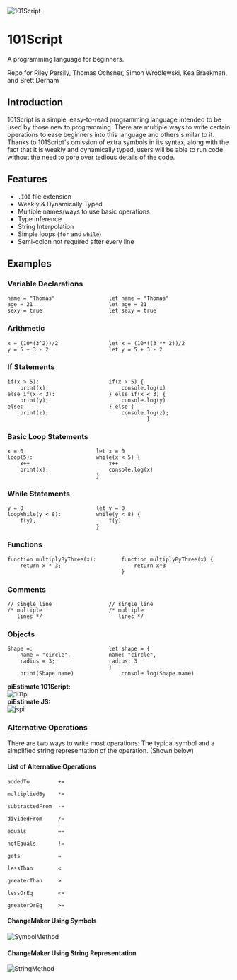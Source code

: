 ![101Script](https://github.com/brettderham/101Script/blob/master/resources/101script-logo.jpg "101Script")

# 101Script

A programming language for beginners.

Repo for Riley Persily, Thomas Ochsner, Simon Wroblewski, Kea Braekman, and Brett Derham

## Introduction

101Script is a simple, easy-to-read programming language intended to be used by those new to programming.  There are multiple ways to write certain operations to ease beginners into this language and others similar to it.  Thanks to 101Script's omission of extra symbols in its syntax, along with the fact that it is weakly and dynamically typed, users will be able to run code without the need to pore over tedious details of the code.

## Features

* `.IOI` file extension
* Weakly & Dynamically Typed
* Multiple names/ways to use basic operations
* Type inference
* String Interpolation
* Simple loops (`for` and `while`)
* Semi-colon not required after every line

## Examples


### Variable Declarations
```
name = "Thomas"                 let name = "Thomas"
age = 21                        let age = 21
sexy = true                     let sexy = true
```

### Arithmetic
```
x = (10*(3^2))/2                let x = (10*((3 ** 2))/2
y = 5 + 3 - 2                   let y = 5 + 3 - 2
```

### If Statements 
```
if(x > 5):                      if(x > 5) {
	print(x);						console.log(x)
else if(x < 3):                 } else if(x < 3) {
	print(y);						console.log(y)
else:                           } else {
	print(z);						console.log(z);
                                            }
```

### Basic Loop Statements
```
x = 0                       let x = 0
loop(5):                    while(x < 5) {
    x++                         x++
    print(x);                   console.log(x)
                            }
```

### While Statements
```
y = 0                       let y = 0
loopWhile(y < 8):           while(y < 8) {
    f(y);                       f(y)
                            }
```

### Functions 
```
function multiplyByThree(x):        function multiplyByThree(x) {
    return x * 3;                       return x*3
                                    }
```

### Comments
```
// single line					// single line
/* multiple						/* multiple
   lines */						   lines */
```

### Objects
```
Shape =:                        let shape = {
    name = "circle",            name: "circle",
    radius = 3;                 radius: 3
                                }
    print(Shape.name)				console.log(Shape.name)

```

**piEstimate 101Script:**  
![101pi](https://github.com/brettderham/101Script/blob/master/resources/pie101.png "101pi")  
**piEstimate JS:**  
![jspi](https://github.com/brettderham/101Script/blob/master/resources/pieJS.png "jspi")  

### Alternative Operations

There are two ways to write most operations: The typical symbol and a simplified string representation of the operation.  (Shown below)

#### List of Alternative Operations

```
addedTo         +=

multipliedBy    *=

subtractedFrom  -=

dividedFrom     /=

equals          ==

notEquals       !=

gets            =

lessThan        <

greaterThan     >

lessOrEq        <=

greaterOrEq     >=
```

#### ChangeMaker Using Symbols

![SymbolMethod](https://github.com/brettderham/101Script/blob/master/resources/changeMaker101a.png "Symbol Method")

#### ChangeMaker Using String Representation

![StringMethod](https://github.com/brettderham/101Script/blob/master/resources/changeMaker101b.png "String Method")
